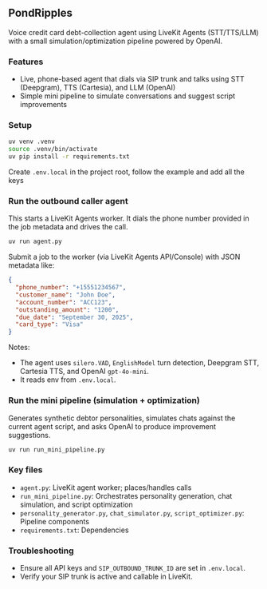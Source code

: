 ## PondRipples

Voice credit card debt-collection agent using LiveKit Agents (STT/TTS/LLM) with a small simulation/optimization pipeline powered by OpenAI.

### Features
- Live, phone-based agent that dials via SIP trunk and talks using STT (Deepgram), TTS (Cartesia), and LLM (OpenAI)
- Simple mini pipeline to simulate conversations and suggest script improvements

### Setup
```bash
uv venv .venv
source .venv/bin/activate
uv pip install -r requirements.txt
```

Create `.env.local` in the project root, follow the example and add all the keys

### Run the outbound caller agent
This starts a LiveKit Agents worker. It dials the phone number provided in the job metadata and drives the call.

```bash
uv run agent.py
```

Submit a job to the worker (via LiveKit Agents API/Console) with JSON metadata like:
```json
{
  "phone_number": "+15551234567",
  "customer_name": "John Doe",
  "account_number": "ACC123",
  "outstanding_amount": "1200",
  "due_date": "September 30, 2025",
  "card_type": "Visa"
}
```

Notes:
- The agent uses `silero.VAD`, `EnglishModel` turn detection, Deepgram STT, Cartesia TTS, and OpenAI `gpt-4o-mini`.
- It reads env from `.env.local`.

### Run the mini pipeline (simulation + optimization)
Generates synthetic debtor personalities, simulates chats against the current agent script, and asks OpenAI to produce improvement suggestions.

```bash
uv run run_mini_pipeline.py
```


### Key files
- `agent.py`: LiveKit agent worker; places/handles calls
- `run_mini_pipeline.py`: Orchestrates personality generation, chat simulation, and script optimization
- `personality_generator.py`, `chat_simulator.py`, `script_optimizer.py`: Pipeline components
- `requirements.txt`: Dependencies

### Troubleshooting
- Ensure all API keys and `SIP_OUTBOUND_TRUNK_ID` are set in `.env.local`.
- Verify your SIP trunk is active and callable in LiveKit.


